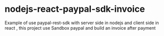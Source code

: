 # nodejs-react-paypal-sdk-invoice
Example of use paypal-rest-sdk with server side in nodejs and client side in react , this project use Sandbox paypal and build an invoice after payment 
